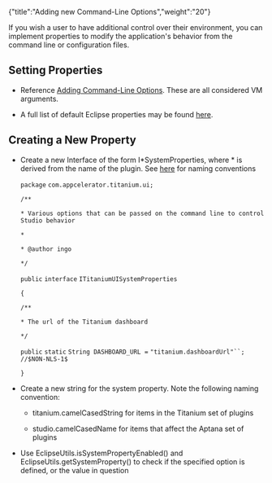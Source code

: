 {"title":"Adding new Command-Line Options","weight":"20"}

If you wish a user to have additional control over their environment, you can implement properties to modify the application's behavior from the command line or configuration files.

## Setting Properties

* Reference [Adding Command-Line Options](/docs/appc/Axway_Appcelerator_Studio/Axway_Appcelerator_Studio_Guide/Customizing_Studio/Adding_Command-Line_Options/). These are all considered VM arguments.

* A full list of default Eclipse properties may be found [here](http://help.eclipse.org/indigo/index.jsp?topic=/org.eclipse.platform.doc.isv/reference/misc/runtime-options.html).


## Creating a New Property

* Create a new Interface of the form I\*SystemProperties, where \* is derived from the name of the plugin. See [here](/docs/appc/Axway_Appcelerator_Studio/Axway_Appcelerator_Studio_Guide/SDK/Source_Code_Conventions/) for naming conventions

  `package` `com.appcelerator.titanium.ui;`

  `/**`

  `* Various options that can be passed on the command line to control Studio behavior`

  `*`

  `* @author ingo`

  `*/`

  `public`  `interface` `ITitaniumUISystemProperties`

  `{`

  `/**`

  `* The url of the Titanium dashboard`

  `*/`

  `public`  `static` `String DASHBOARD_URL =` `"titanium.dashboardUrl"``;` `//$NON-NLS-1$`

  `}`

* Create a new string for the system property. Note the following naming convention:

  * titanium.camelCasedString for items in the Titanium set of plugins

  * studio.camelCasedName for items that affect the Aptana set of plugins

* Use EclipseUtils.isSystemPropertyEnabled() and EclipseUtils.getSystemProperty() to check if the specified option is defined, or the value in question
